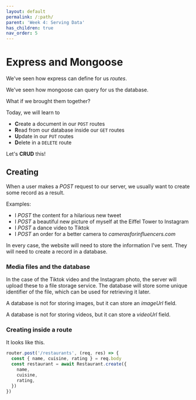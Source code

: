 ```yaml
---
layout: default
permalink: /:path/
parent: 'Week 4: Serving Data'
has_children: true
nav_order: 5
---
```


# Express and Mongoose

We've seen how express can define for us _routes_.

We've seen how mongoose can query for us the database.

What if we brought them together?

Today, we will learn to

- **C**reate a document in our `POST` routes
- **R**ead from our database inside our `GET` routes
- **U**pdate in our `PUT` routes
- **D**elete in a `DELETE` route

Let's **CRUD** this!

## Creating

When a user makes a _POST_ request to our server,
we usually want to create some record as a result.

Examples:

- I _POST_ the content for a hilarious new tweet
- I _POST_ a beautiful new picture of myself at the Eiffel Tower to Instagram
- I _POST_ a dance video to Tiktok
- I _POST_ an order for a better camera to _camerasforinfluencers.com_

In every case, the website will need to store the information I've sent.
They will need to create a record in a database.

### Media files and the database

In the case of the Tiktok video and the Instagram photo,
the server will upload these to a file storage service.
The database will store some unique identifier of the file, which can be used for retrieving it later.

A database is not for storing images, but it can store an _imageUrl_ field.

A database is not for storing videos, but it can store a _videoUrl_ field.

### Creating inside a route

It looks like this.

```js
router.post('/restaurants', (req, res) => {
  const { name, cuisine, rating } = req.body
  const restaurant = await Restaurant.create({
    name,
    cuisine,
    rating,
  })
})
```
